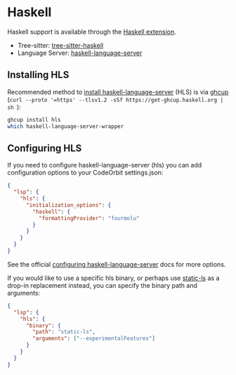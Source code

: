 # Haskell

Haskell support is available through the [Haskell extension](https://github.com/CodeOrbit-extensions/haskell).

- Tree-sitter: [tree-sitter-haskell](https://github.com/tree-sitter/tree-sitter-haskell)
- Language Server: [haskell-language-server](https://github.com/haskell/haskell-language-server)

## Installing HLS

Recommended method to [install haskell-language-server](https://haskell-language-server.readthedocs.io/en/latest/installation.html) (HLS) is via [ghcup](https://www.haskell.org/ghcup/install/) (`curl --proto '=https' --tlsv1.2 -sSf https://get-ghcup.haskell.org | sh
`):

```sh
ghcup install hls
which haskell-language-server-wrapper
```

## Configuring HLS

If you need to configure haskell-language-server (hls) you can add configuration options to your CodeOrbit settings.json:

```json
{
  "lsp": {
    "hls": {
      "initialization_options": {
        "haskell": {
          "formattingProvider": "fourmolu"
        }
      }
    }
  }
}
```

See the official [configuring haskell-language-server](https://haskell-language-server.readthedocs.io/en/latest/configuration.html) docs for more options.

If you would like to use a specific hls binary, or perhaps use [static-ls](https://github.com/josephsumabat/static-ls) as a drop-in replacement instead, you can specify the binary path and arguments:

```json
{
  "lsp": {
    "hls": {
      "binary": {
        "path": "static-ls",
        "arguments": ["--experimentalFeatures"]
      }
    }
  }
}
```

